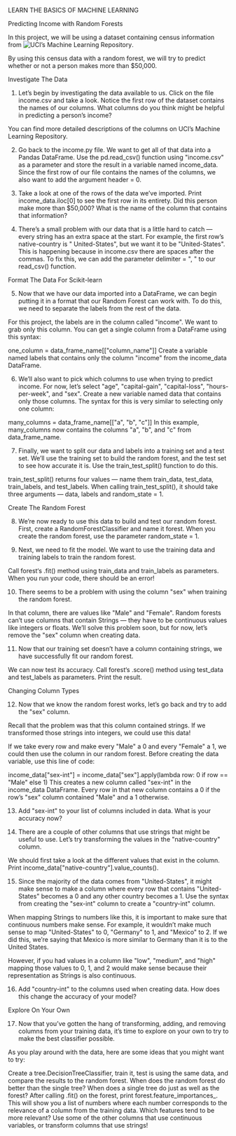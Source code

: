 LEARN THE BASICS OF MACHINE LEARNING

Predicting Income with Random Forests

In this project, we will be using a dataset containing census information from ![UCI’s Machine Learning Repository](https://archive.ics.uci.edu/ml/datasets/census%20income).

By using this census data with a random forest, we will try to predict whether or not a person makes more than $50,000.

Investigate The Data

1. Let’s begin by investigating the data available to us. Click on the file income.csv and take a look. Notice the first row of the dataset contains the names of our columns. What columns do you think might be helpful in predicting a person’s income?

You can find more detailed descriptions of the columns on UCI’s Machine Learning Repository.

2. Go back to the income.py file. We want to get all of that data into a Pandas DataFrame. Use the pd.read_csv() function using "income.csv" as a parameter and store the result in a variable named income_data. Since the first row of our file contains the names of the columns, we also want to add the argument header = 0.

3. Take a look at one of the rows of the data we’ve imported. Print income_data.iloc[0] to see the first row in its entirety. Did this person make more than $50,000? What is the name of the column that contains that information?

4. There’s a small problem with our data that is a little hard to catch — every string has an extra space at the start. For example, the first row’s native-country is " United-States", but we want it to be "United-States". This is happening because in income.csv there are spaces after the commas. To fix this, we can add the parameter delimiter = ", " to our read_csv() function.

Format The Data For Scikit-learn

5. Now that we have our data imported into a DataFrame, we can begin putting it in a format that our Random Forest can work with. To do this, we need to separate the labels from the rest of the data.

For this project, the labels are in the column called "income". We want to grab only this column. You can get a single column from a DataFrame using this syntax:

one_column = data_frame_name[["column_name"]]
Create a variable named labels that contains only the column "income" from the income_data DataFrame.

6. We’ll also want to pick which columns to use when trying to predict income. For now, let’s select "age", "capital-gain", "capital-loss", "hours-per-week", and "sex". Create a new variable named data that contains only those columns. The syntax for this is very similar to selecting only one column:

many_columns = data_frame_name[["a", "b", "c"]]
In this example, many_columns now contains the columns "a", "b", and "c" from data_frame_name.

7. Finally, we want to split our data and labels into a training set and a test set. We’ll use the training set to build the random forest, and the test set to see how accurate it is. Use the train_test_split() function to do this.

train_test_split() returns four values — name them train_data, test_data, train_labels, and test_labels. When calling train_test_split(), it should take three arguments — data, labels and random_state = 1.

Create The Random Forest

8. We’re now ready to use this data to build and test our random forest. First, create a RandomForestClassifier and name it forest. When you create the random forest, use the parameter random_state = 1.

9. Next, we need to fit the model. We want to use the training data and training labels to train the random forest.

Call forest‘s .fit() method using train_data and train_labels as parameters. When you run your code, there should be an error!

10. There seems to be a problem with using the column "sex" when training the random forest.

In that column, there are values like "Male" and "Female". Random forests can’t use columns that contain Strings — they have to be continuous values like integers or floats. We’ll solve this problem soon, but for now, let’s remove the "sex" column when creating data.

11. Now that our training set doesn’t have a column containing strings, we have successfully fit our random forest.

We can now test its accuracy. Call forest‘s .score() method using test_data and test_labels as parameters. Print the result.

Changing Column Types

12. Now that we know the random forest works, let’s go back and try to add the "sex" column.

Recall that the problem was that this column contained strings. If we transformed those strings into integers, we could use this data!

If we take every row and make every "Male" a 0 and every "Female" a 1, we could then use the column in our random forest. Before creating the data variable, use this line of code:

income_data["sex-int"] = income_data["sex"].apply(lambda row: 0 if row == "Male" else 1)
This creates a new column called "sex-int" in the income_data DataFrame. Every row in that new column contains a 0 if the row’s "sex" column contained "Male" and a 1 otherwise.

13. Add "sex-int" to your list of columns included in data. What is your accuracy now?
 
14. There are a couple of other columns that use strings that might be useful to use. Let’s try transforming the values in the "native-country" column.

We should first take a look at the different values that exist in the column. Print income_data["native-country"].value_counts().

15. Since the majority of the data comes from "United-States", it might make sense to make a column where every row that contains "United-States" becomes a 0 and any other country becomes a 1. Use the syntax from creating the "sex-int" column to create a "country-int" column.

When mapping Strings to numbers like this, it is important to make sure that continuous numbers make sense. For example, it wouldn’t make much sense to map "United-States" to 0, "Germany" to 1, and "Mexico" to 2. If we did this, we’re saying that Mexico is more similar to Germany than it is to the United States.

However, if you had values in a column like "low", "medium", and "high" mapping those values to 0, 1, and 2 would make sense because their representation as Strings is also continuous.

16. Add "country-int" to the columns used when creating data. How does this change the accuracy of your model?

Explore On Your Own

17. Now that you’ve gotten the hang of transforming, adding, and removing columns from your training data, it’s time to explore on your own to try to make the best classifier possible.

As you play around with the data, here are some ideas that you might want to try:

Create a tree.DecisionTreeClassifier, train it, test is using the same data, and compare the results to the random forest. When does the random forest do better than the single tree? When does a single tree do just as well as the forest?
After calling .fit() on the forest, print forest.feature_importances_. This will show you a list of numbers where each number corresponds to the relevance of a column from the training data. Which features tend to be more relevant?
Use some of the other columns that use continuous variables, or transform columns that use strings!